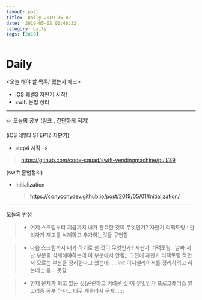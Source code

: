 ```yaml
---
layout: post
title:  Daily 2019-05-02
date:  2019-05-02 00:46:32
category: daily
tags: [2019]
---
```


# Daily

<오늘 해야 할 목록/ 했는지 체크>

- iOS 레벨3 자판기 시작!
- swift 문법 정리

------

✏️ 오늘의 공부 (링크 , 간단하게 적기)

(iOS 레벨3  STEP12 자판기)

- step4 시작 ->
> https://github.com/code-squad/swift-vendingmachine/pull/89


(swift 문법정리)

- Initialization
  >https://conyconydev.github.io/post/2019/05/01/Initialization/

------

오늘의 반성

> - 어제 스크럼부터 지금까지 내가 완료한 것이 무엇인가?
  자판기 리팩토링 : 관리자가 재고를 삭제하고 추가하는것을 구현함

> - 다음 스크럼까지 내가 하기로 한 것이 무엇인가?
> 자판기 리팩토링 : 날짜 지난 부분을 삭제해야하는데 이 부분에서 안됨;;
> 그전에 자판기 리팩토링 하면서 모르는 부분을 정리한다고 했는데 ....
> init 이니셜라이저를 정리하려고 하는데 ;; 음... 못함


> - 현재 문제가 되고 있는 것(곤란하고 어려운 것)이 무엇인가
  프로그래머스 알고리즘 공부 하자...
너무 게을러서 문제...;;;






